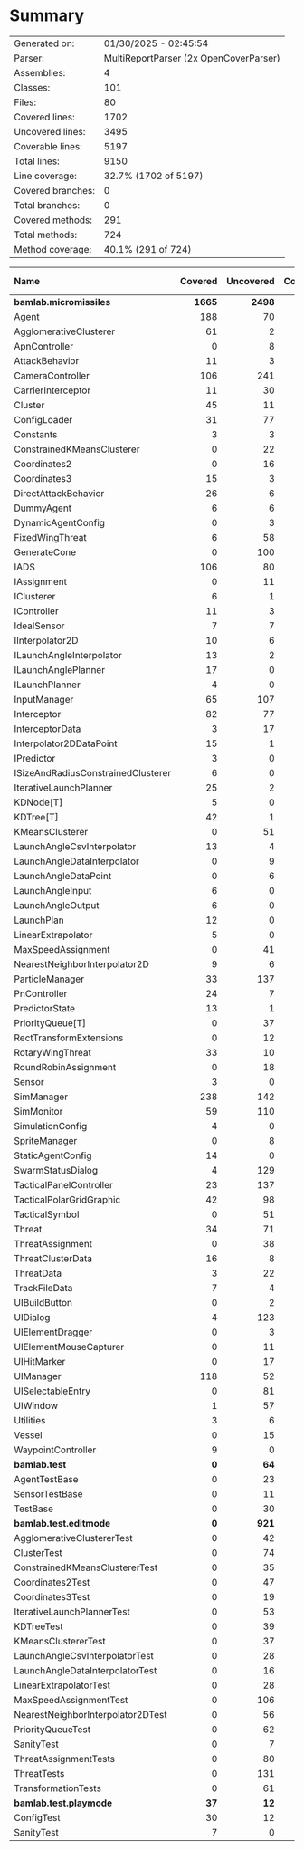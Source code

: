 ﻿# Summary
|||
|:---|:---|
| Generated on: | 01/30/2025 - 02:45:54 |
| Parser: | MultiReportParser (2x OpenCoverParser) |
| Assemblies: | 4 |
| Classes: | 101 |
| Files: | 80 |
| Covered lines: | 1702 |
| Uncovered lines: | 3495 |
| Coverable lines: | 5197 |
| Total lines: | 9150 |
| Line coverage: | 32.7% (1702 of 5197) |
| Covered branches: | 0 |
| Total branches: | 0 |
| Covered methods: | 291 |
| Total methods: | 724 |
| Method coverage: | 40.1% (291 of 724) |

|**Name**|**Covered**|**Uncovered**|**Coverable**|**Total**|**Line coverage**|**Covered**|**Total**|**Branch coverage**|**Covered**|**Total**|**Method coverage**|
|:---|---:|---:|---:|---:|---:|---:|---:|---:|---:|---:|---:|
|**bamlab.micromissiles**|**1665**|**2498**|**4163**|**9157**|**39.9%**|**0**|**0**|****|**288**|**609**|**47.2%**|
|Agent|188|70|258|464|72.8%|0|0||33|45|73.3%|
|AgglomerativeClusterer|61|2|63|99|96.8%|0|0||2|2|100%|
|ApnController|0|8|8|20|0%|0|0||0|2|0%|
|AttackBehavior|11|3|14|51|78.5%|0|0||2|3|66.6%|
|CameraController|106|241|347|643|30.5%|0|0||13|36|36.1%|
|CarrierInterceptor|11|30|41|69|26.8%|0|0||3|6|50%|
|Cluster|45|11|56|102|80.3%|0|0||13|14|92.8%|
|ConfigLoader|31|77|108|155|28.7%|0|0||4|13|30.7%|
|Constants|3|3|6|17|50%|0|0||1|2|50%|
|ConstrainedKMeansClusterer|0|22|22|119|0%|0|0||0|2|0%|
|Coordinates2|0|16|16|58|0%|0|0||0|4|0%|
|Coordinates3|15|3|18|58|83.3%|0|0||3|4|75%|
|DirectAttackBehavior|26|6|32|74|81.2%|0|0||2|2|100%|
|DummyAgent|6|6|12|464|50%|0|0||2|5|40%|
|DynamicAgentConfig|0|3|3|132|0%|0|0||0|1|0%|
|FixedWingThreat|6|58|64|117|9.3%|0|0||2|9|22.2%|
|GenerateCone|0|100|100|144|0%|0|0||0|9|0%|
|IADS|106|80|186|307|56.9%|0|0||13|21|61.9%|
|IAssignment|0|11|11|42|0%|0|0||0|3|0%|
|IClusterer|6|1|7|47|85.7%|0|0||2|3|66.6%|
|IController|11|3|14|30|78.5%|0|0||3|4|75%|
|IdealSensor|7|7|14|25|50%|0|0||1|2|50%|
|IInterpolator2D|10|6|16|86|62.5%|0|0||2|3|66.6%|
|ILaunchAngleInterpolator|13|2|15|103|86.6%|0|0||3|3|100%|
|ILaunchAnglePlanner|17|0|17|73|100%|0|0||5|5|100%|
|ILaunchPlanner|4|0|4|43|100%|0|0||1|1|100%|
|InputManager|65|107|172|230|37.7%|0|0||12|15|80%|
|Interceptor|82|77|159|244|51.5%|0|0||11|17|64.7%|
|InterceptorData|3|17|20|100|15%|0|0||1|4|25%|
|Interpolator2DDataPoint|15|1|16|86|93.7%|0|0||4|5|80%|
|IPredictor|3|0|3|37|100%|0|0||1|1|100%|
|ISizeAndRadiusConstrainedClusterer|6|0|6|47|100%|0|0||1|1|100%|
|IterativeLaunchPlanner|25|2|27|66|92.5%|0|0||2|2|100%|
|KDNode[T]|5|0|5|87|100%|0|0||1|1|100%|
|KDTree[T]|42|1|43|87|97.6%|0|0||4|4|100%|
|KMeansClusterer|0|51|51|119|0%|0|0||0|3|0%|
|LaunchAngleCsvInterpolator|13|4|17|103|76.4%|0|0||2|2|100%|
|LaunchAngleDataInterpolator|0|9|9|103|0%|0|0||0|2|0%|
|LaunchAngleDataPoint|0|6|6|73|0%|0|0||0|3|0%|
|LaunchAngleInput|6|0|6|73|100%|0|0||3|3|100%|
|LaunchAngleOutput|6|0|6|73|100%|0|0||3|3|100%|
|LaunchPlan|12|0|12|43|100%|0|0||6|6|100%|
|LinearExtrapolator|5|0|5|14|100%|0|0||2|2|100%|
|MaxSpeedAssignment|0|41|41|80|0%|0|0||0|1|0%|
|NearestNeighborInterpolator2D|9|6|15|86|60%|0|0||2|3|66.6%|
|ParticleManager|33|137|170|245|19.4%|0|0||9|24|37.5%|
|PnController|24|7|31|61|77.4%|0|0||2|2|100%|
|PredictorState|13|1|14|37|92.8%|0|0||5|6|83.3%|
|PriorityQueue[T]|0|37|37|59|0%|0|0||0|7|0%|
|RectTransformExtensions|0|12|12|18|0%|0|0||0|4|0%|
|RotaryWingThreat|33|10|43|76|76.7%|0|0||6|8|75%|
|RoundRobinAssignment|0|18|18|46|0%|0|0||0|2|0%|
|Sensor|3|0|3|29|100%|0|0||1|1|100%|
|SimManager|238|142|380|615|62.6%|0|0||28|48|58.3%|
|SimMonitor|59|110|169|255|34.9%|0|0||10|20|50%|
|SimulationConfig|4|0|4|132|100%|0|0||1|1|100%|
|SpriteManager|0|8|8|98|0%|0|0||0|1|0%|
|StaticAgentConfig|14|0|14|65|100%|0|0||5|5|100%|
|SwarmStatusDialog|4|129|133|167|3%|0|0||1|16|6.2%|
|TacticalPanelController|23|137|160|265|14.3%|0|0||7|29|24.1%|
|TacticalPolarGridGraphic|42|98|140|225|30%|0|0||5|15|33.3%|
|TacticalSymbol|0|51|51|98|0%|0|0||0|11|0%|
|Threat|34|71|105|189|32.3%|0|0||8|11|72.7%|
|ThreatAssignment|0|38|38|73|0%|0|0||0|5|0%|
|ThreatClusterData|16|8|24|57|66.6%|0|0||5|8|62.5%|
|ThreatData|3|22|25|100|12%|0|0||1|4|25%|
|TrackFileData|7|4|11|100|63.6%|0|0||5|7|71.4%|
|UIBuildButton|0|2|2|11|0%|0|0||0|2|0%|
|UIDialog|4|123|127|217|3.1%|0|0||1|18|5.5%|
|UIElementDragger|0|3|3|12|0%|0|0||0|1|0%|
|UIElementMouseCapturer|0|11|11|20|0%|0|0||0|3|0%|
|UIHitMarker|0|17|17|29|0%|0|0||0|4|0%|
|UIManager|118|52|170|261|69.4%|0|0||19|30|63.3%|
|UISelectableEntry|0|81|81|138|0%|0|0||0|15|0%|
|UIWindow|1|57|58|100|1.7%|0|0||1|9|11.1%|
|Utilities|3|6|9|17|33.3%|0|0||1|3|33.3%|
|Vessel|0|15|15|27|0%|0|0||0|5|0%|
|WaypointController|9|0|9|22|100%|0|0||2|2|100%|
|**bamlab.test**|**0**|**64**|**64**|**109**|**0%**|**0**|**0**|****|**0**|**12**|**0%**|
|AgentTestBase|0|23|23|40|0%|0|0||0|4|0%|
|SensorTestBase|0|11|11|25|0%|0|0||0|2|0%|
|TestBase|0|30|30|44|0%|0|0||0|6|0%|
|**bamlab.test.editmode**|**0**|**921**|**921**|**2003**|**0%**|**0**|**0**|****|**0**|**100**|**0%**|
|AgglomerativeClustererTest|0|42|42|69|0%|0|0||0|6|0%|
|ClusterTest|0|74|74|99|0%|0|0||0|8|0%|
|ConstrainedKMeansClustererTest|0|35|35|150|0%|0|0||0|6|0%|
|Coordinates2Test|0|47|47|97|0%|0|0||0|8|0%|
|Coordinates3Test|0|19|19|97|0%|0|0||0|4|0%|
|IterativeLaunchPlannerTest|0|53|53|87|0%|0|0||0|9|0%|
|KDTreeTest|0|39|39|55|0%|0|0||0|4|0%|
|KMeansClustererTest|0|37|37|150|0%|0|0||0|4|0%|
|LaunchAngleCsvInterpolatorTest|0|28|28|87|0%|0|0||0|4|0%|
|LaunchAngleDataInterpolatorTest|0|16|16|87|0%|0|0||0|4|0%|
|LinearExtrapolatorTest|0|28|28|42|0%|0|0||0|4|0%|
|MaxSpeedAssignmentTest|0|106|106|180|0%|0|0||0|5|0%|
|NearestNeighborInterpolator2DTest|0|56|56|107|0%|0|0||0|7|0%|
|PriorityQueueTest|0|62|62|87|0%|0|0||0|7|0%|
|SanityTest|0|7|7|22|0%|0|0||0|2|0%|
|ThreatAssignmentTests|0|80|80|176|0%|0|0||0|4|0%|
|ThreatTests|0|131|131|310|0%|0|0||0|11|0%|
|TransformationTests|0|61|61|101|0%|0|0||0|3|0%|
|**bamlab.test.playmode**|**37**|**12**|**49**|**97**|**75.5%**|**0**|**0**|****|**3**|**3**|**100%**|
|ConfigTest|30|12|42|73|71.4%|0|0||2|2|100%|
|SanityTest|7|0|7|24|100%|0|0||1|1|100%|
